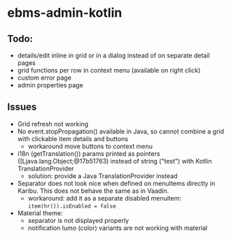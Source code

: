 # ebms-admin-kotlin

## Todo:
- details/edit inline in grid or in a dialog instead of on separate detail pages
- grid functions per row in context menu (available on right click)
- custom error page
- admin properties page

## Issues
- Grid refresh not working
- No event.stopPropagation() available in Java, so cannot combine a grid with clickable item details and buttons
  - workaround move buttons to context menu
- i18n (getTranslation()) params printed as pointers ([Ljava.lang.Object;@17b51763) instead of string ("test") with Kotlin TranslationProvider
  - solution: provide a Java TranslationProvider instead 
- Separator does not look nice when defined on menuItems directly in Karibu. This does not behave the same as in Vaadin.
  - workaround: add it as a separate disabled menuitem: `item(hr()).isEnabled = false`
- Material theme:
  - separator is not displayed properly
  - notification lumo (color) variants are not working with material